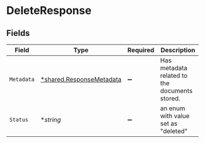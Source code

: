 # DeleteResponse


## Fields

| Field                                                                      | Type                                                                       | Required                                                                   | Description                                                                |
| -------------------------------------------------------------------------- | -------------------------------------------------------------------------- | -------------------------------------------------------------------------- | -------------------------------------------------------------------------- |
| `Metadata`                                                                 | [*shared.ResponseMetadata](../../../pkg/models/shared/responsemetadata.md) | :heavy_minus_sign:                                                         | Has metadata related to the documents stored.                              |
| `Status`                                                                   | **string*                                                                  | :heavy_minus_sign:                                                         | an enum with value set as "deleted"                                        |